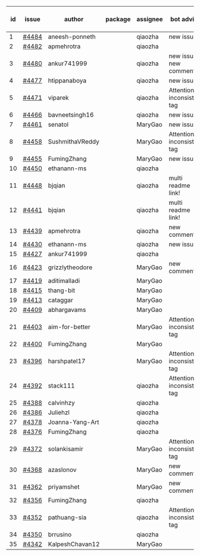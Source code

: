 | id | issue | author | package | assignee | bot advice | created date of issue | target release date | date from target |
| ------ | ------ | ------ | ------ | ------ | ------ | ------ | ------ | :-----: |
| 1 | [#4484](https://github.com/Azure/sdk-release-request/issues/4484) | aneesh-ponneth |  | qiaozha | new issue. | 08-31 | 09-22 |  |
| 2 | [#4482](https://github.com/Azure/sdk-release-request/issues/4482) | apmehrotra |  | qiaozha |  | 08-30 | 09-22 |  |
| 3 | [#4480](https://github.com/Azure/sdk-release-request/issues/4480) | ankur741999 |  | qiaozha | new issue. new comment. | 08-30 | 09-22 |  |
| 4 | [#4477](https://github.com/Azure/sdk-release-request/issues/4477) | htippanaboya |  | qiaozha | new issue. | 08-29 | 09-22 |  |
| 5 | [#4471](https://github.com/Azure/sdk-release-request/issues/4471) | viparek |  | qiaozha | Attention to inconsistent tag | 08-29 | 09-22 |  |
| 6 | [#4466](https://github.com/Azure/sdk-release-request/issues/4466) | bavneetsingh16 |  | qiaozha | new issue. | 08-28 | 09-22 |  |
| 7 | [#4461](https://github.com/Azure/sdk-release-request/issues/4461) | senatol |  | MaryGao | new issue. | 08-23 | 09-22 |  |
| 8 | [#4458](https://github.com/Azure/sdk-release-request/issues/4458) | SushmithaVReddy |  | MaryGao | Attention to inconsistent tag | 08-23 | 09-22 |  |
| 9 | [#4455](https://github.com/Azure/sdk-release-request/issues/4455) | FumingZhang |  | MaryGao | new issue. | 08-23 | 09-22 |  |
| 10 | [#4450](https://github.com/Azure/sdk-release-request/issues/4450) | ethanann-ms |  | qiaozha |  | 08-17 | 09-22 |  |
| 11 | [#4448](https://github.com/Azure/sdk-release-request/issues/4448) | bjqian |  | qiaozha | multi readme link! | 08-17 | 09-22 |  |
| 12 | [#4441](https://github.com/Azure/sdk-release-request/issues/4441) | bjqian |  | qiaozha | multi readme link! | 08-17 | 09-22 |  |
| 13 | [#4439](https://github.com/Azure/sdk-release-request/issues/4439) | apmehrotra |  | qiaozha | new comment. | 08-16 | 09-22 |  |
| 14 | [#4430](https://github.com/Azure/sdk-release-request/issues/4430) | ethanann-ms |  | qiaozha | new issue. | 08-15 | 09-22 |  |
| 15 | [#4427](https://github.com/Azure/sdk-release-request/issues/4427) | ankur741999 |  | qiaozha |  | 08-14 | 09-22 |  |
| 16 | [#4423](https://github.com/Azure/sdk-release-request/issues/4423) | grizzlytheodore |  | MaryGao | new comment. | 08-12 | 09-22 |  |
| 17 | [#4419](https://github.com/Azure/sdk-release-request/issues/4419) | aditimalladi |  | MaryGao |  | 08-11 | 08-25 |  |
| 18 | [#4415](https://github.com/Azure/sdk-release-request/issues/4415) | thang-bit |  | MaryGao |  | 08-10 | 08-25 |  |
| 19 | [#4413](https://github.com/Azure/sdk-release-request/issues/4413) | cataggar |  | MaryGao |  | 08-08 | 08-25 |  |
| 20 | [#4409](https://github.com/Azure/sdk-release-request/issues/4409) | abhargavams |  | MaryGao |  | 08-08 | 08-25 |  |
| 21 | [#4403](https://github.com/Azure/sdk-release-request/issues/4403) | aim-for-better |  | MaryGao | Attention to inconsistent tag | 08-08 | 08-25 |  |
| 22 | [#4400](https://github.com/Azure/sdk-release-request/issues/4400) | FumingZhang |  | MaryGao |  | 08-08 | 08-25 |  |
| 23 | [#4396](https://github.com/Azure/sdk-release-request/issues/4396) | harshpatel17 |  | MaryGao | Attention to inconsistent tag | 08-07 | 08-25 |  |
| 24 | [#4392](https://github.com/Azure/sdk-release-request/issues/4392) | stack111 |  | qiaozha | Attention to inconsistent tag | 08-04 | 08-25 |  |
| 25 | [#4388](https://github.com/Azure/sdk-release-request/issues/4388) | calvinhzy |  | qiaozha |  | 08-04 | 08-25 |  |
| 26 | [#4386](https://github.com/Azure/sdk-release-request/issues/4386) | Juliehzl |  | qiaozha |  | 08-02 | 08-25 |  |
| 27 | [#4378](https://github.com/Azure/sdk-release-request/issues/4378) | Joanna-Yang-Art |  | qiaozha |  | 07-31 | 08-25 |  |
| 28 | [#4376](https://github.com/Azure/sdk-release-request/issues/4376) | FumingZhang |  | qiaozha |  | 07-31 | 08-25 |  |
| 29 | [#4372](https://github.com/Azure/sdk-release-request/issues/4372) | solankisamir |  | MaryGao | Attention to inconsistent tag | 07-27 | 08-25 |  |
| 30 | [#4368](https://github.com/Azure/sdk-release-request/issues/4368) | azaslonov |  | MaryGao | new comment. | 07-26 | 08-25 |  |
| 31 | [#4362](https://github.com/Azure/sdk-release-request/issues/4362) | priyamshet |  | MaryGao | new comment. | 07-25 | 08-25 |  |
| 32 | [#4356](https://github.com/Azure/sdk-release-request/issues/4356) | FumingZhang |  | qiaozha |  | 07-21 | 08-25 |  |
| 33 | [#4352](https://github.com/Azure/sdk-release-request/issues/4352) | pathuang-sia |  | qiaozha | Attention to inconsistent tag | 07-20 | 08-25 |  |
| 34 | [#4350](https://github.com/Azure/sdk-release-request/issues/4350) | brrusino |  | qiaozha |  | 07-20 | 08-25 |  |
| 35 | [#4342](https://github.com/Azure/sdk-release-request/issues/4342) | KalpeshChavan12 |  | MaryGao |  | 07-15 | 08-25 |  |
